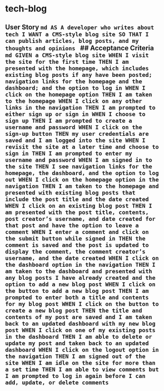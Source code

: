 # tech-blog
## User Story  ```md AS A developer who writes about tech I WANT a CMS-style blog site SO THAT I can publish articles, blog posts, and my thoughts and opinions ```  ## Acceptance Criteria  ```md GIVEN a CMS-style blog site WHEN I visit the site for the first time THEN I am presented with the homepage, which includes existing blog posts if any have been posted; navigation links for the homepage and the dashboard; and the option to log in WHEN I click on the homepage option THEN I am taken to the homepage WHEN I click on any other links in the navigation THEN I am prompted to either sign up or sign in WHEN I choose to sign up THEN I am prompted to create a username and password WHEN I click on the sign-up button THEN my user credentials are saved and I am logged into the site WHEN I revisit the site at a later time and choose to sign in THEN I am prompted to enter my username and password WHEN I am signed in to the site THEN I see navigation links for the homepage, the dashboard, and the option to log out WHEN I click on the homepage option in the navigation THEN I am taken to the homepage and presented with existing blog posts that include the post title and the date created WHEN I click on an existing blog post THEN I am presented with the post title, contents, post creator’s username, and date created for that post and have the option to leave a comment WHEN I enter a comment and click on the submit button while signed in THEN the comment is saved and the post is updated to display the comment, the comment creator’s username, and the date created WHEN I click on the dashboard option in the navigation THEN I am taken to the dashboard and presented with any blog posts I have already created and the option to add a new blog post WHEN I click on the button to add a new blog post THEN I am prompted to enter both a title and contents for my blog post WHEN I click on the button to create a new blog post THEN the title and contents of my post are saved and I am taken back to an updated dashboard with my new blog post WHEN I click on one of my existing posts in the dashboard THEN I am able to delete or update my post and taken back to an updated dashboard WHEN I click on the logout option in the navigation THEN I am signed out of the site WHEN I am idle on the site for more than a set time THEN I am able to view comments but I am prompted to log in again before I can add, update, or delete comments ```
